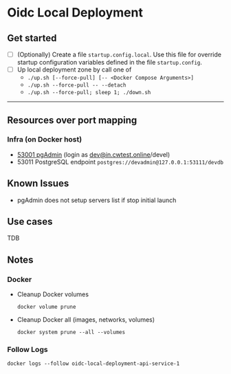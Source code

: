 # Oidc Local Deployment

## Get started

* [ ] (Optionally) Create a file `startup.config.local`. Use this file for override startup configuration variables defined in the file `startup.config`.
* [ ] Up local deployment zone by call one of
  * `./up.sh [--force-pull] [-- <Docker Compose Arguments>]`
  * `./up.sh --force-pull -- --detach`
  * `./up.sh --force-pull; sleep 1; ./down.sh`
---

## Resources over port mapping

### Infra (on Docker host)

* [53001 pgAdmin](http://127.0.0.1:51001) (login as dev@in.cwtest.online/devel)
* 53011 PostgreSQL endpoint `postgres://devadmin@127.0.0.1:53111/devdb`

## Known Issues

* pgAdmin does not setup servers list if stop initial launch

## Use cases

TDB

## Notes

### Docker

* Cleanup Docker volumes
    ```shell
    docker volume prune
    ```
* Cleanup Docker all (images, networks, volumes)
    ```shell
    docker system prune --all --volumes
    ```

### Follow Logs

```shell
docker logs --follow oidc-local-deployment-api-service-1
```